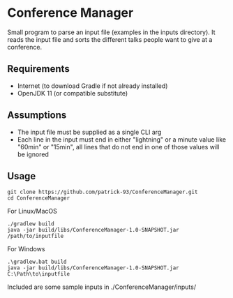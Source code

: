# Conference Manager
Small program to parse an input file (examples in the inputs directory). It reads the input file
and sorts the different talks people want to give at a conference.

## Requirements
* Internet (to download Gradle if not already installed)
* OpenJDK 11 (or compatible substitute)

## Assumptions
* The input file must be supplied as a single CLI arg
* Each line in the input must end in either "lightning" or a minute value like "60min" or "15min",
all lines that do not end in one of those values will be ignored

## Usage
```shell
git clone https://github.com/patrick-93/ConferenceManager.git
cd ConferenceManager
```
For Linux/MacOS
```shell
./gradlew build
java -jar build/libs/ConferenceManager-1.0-SNAPSHOT.jar /path/to/inputfile
```

For Windows
```shell
.\gradlew.bat build
java -jar build/libs/ConferenceManager-1.0-SNAPSHOT.jar C:\Path\to\inputfile
```

Included are some sample inputs in ./ConferenceManager/inputs/

